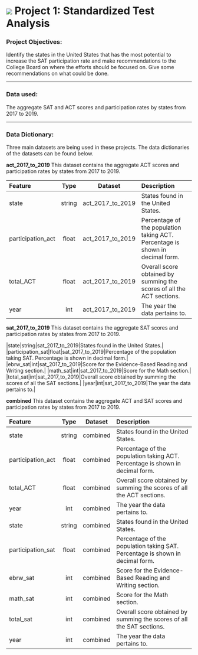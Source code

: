 # ![](https://ga-dash.s3.amazonaws.com/production/assets/logo-9f88ae6c9c3871690e33280fcf557f33.png) Project 1: Standardized Test Analysis

### Project Objectives:

Identify the states in the United States that has the most potential to increase the SAT participation rate and make recommendations to the College Board on where the efforts should be focused on. Give some recommendations on what could be done.

---

### Data used:

The aggregate SAT and ACT scores and participation rates by states from 2017 to 2019.

---

### Data Dictionary:

Three main datasets are being used in these projects. The data dictionaries of the datasets can be found below.

**act_2017_to_2019**
This dataset contains the aggregate ACT scores and participation rates by states from 2017 to 2019.

| Feature | Type | Dataset | Description |
|:--|:-:|:-:|:--|
|state|string|act_2017_to_2019|States found in the United States.|
|participation_act|float|act_2017_to_2019|Percentage of the population taking ACT. Percentage is shown in decimal form.|
|total_ACT|float|act_2017_to_2019|Overall score obtained by summing the scores of all the ACT sections.|
|year|int|act_2017_to_2019|The year the data pertains to.|

**sat_2017_to_2019**
This dataset contains the aggregate SAT scores and participation rates by states from 2017 to 2019.

|state|string|sat_2017_to_2019|States found in the United States.|
|participation_sat|float|sat_2017_to_2019|Percentage of the population taking SAT. Percentage is shown in decimal form.|
|ebrw_sat|int|sat_2017_to_2019|Score for the Evidence-Based Reading and Writing section.|
|math_sat|int|sat_2017_to_2019|Score for the Math section.|
|total_sat|int|sat_2017_to_2019|Overall score obtained by summing the scores of all the SAT sections.|
|year|int|sat_2017_to_2019|The year the data pertains to.|

**combined**
This dataset contains the aggregate ACT and SAT scores and participation rates by states from 2017 to 2019.

| Feature | Type | Dataset | Description |
|:--|:-:|:-:|:--|
|state|string|combined|States found in the United States.|
|participation_act|float|combined|Percentage of the population taking ACT. Percentage is shown in decimal form.|
|total_ACT|float|combined|Overall score obtained by summing the scores of all the ACT sections.|
|year|int|combined|The year the data pertains to.|
|state|string|combined|States found in the United States.|
|participation_sat|float|combined|Percentage of the population taking SAT. Percentage is shown in decimal form.|
|ebrw_sat|int|combined|Score for the Evidence-Based Reading and Writing section.|
|math_sat|int|combined|Score for the Math section.|
|total_sat|int|combined|Overall score obtained by summing the scores of all the SAT sections.|
|year|int|combined|The year the data pertains to.|
